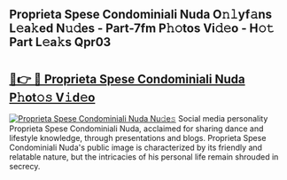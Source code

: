 ## Proprieta Spese Condominiali Nuda O𝚗𝚕yf𝚊ns L𝚎a𝚔ed N𝚞𝚍es - Part-7fm P𝚑𝚘tos Vi𝚍𝚎o - H𝚘𝚝 Part L𝚎a𝚔s Qpr03

# <h2><a href="http://kfafkh.oniu.top/?m=Proprieta+Spese+Condominiali+Nuda">🔗👉 🔴 Proprieta Spese Condominiali Nuda P𝚑ot𝚘𝚜 V𝚒d𝚎o</a></h2>

[![Proprieta Spese Condominiali Nuda Nu𝚍e𝚜](https://i.imgur.com/0qMVB7G.gif)](http://kfafkh.oniu.top/?m=Proprieta+Spese+Condominiali+Nuda)
Social media personality Proprieta Spese Condominiali Nuda, acclaimed for sharing dance and lifestyle knowledge, through presentations and blogs. Proprieta Spese Condominiali Nuda's public image is characterized by its friendly and relatable nature, but the intricacies of his personal life remain shrouded in secrecy.  
